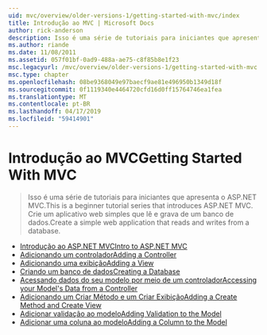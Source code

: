 ```yaml
---
uid: mvc/overview/older-versions-1/getting-started-with-mvc/index
title: Introdução ao MVC | Microsoft Docs
author: rick-anderson
description: Isso é uma série de tutoriais para iniciantes que apresenta o ASP.NET MVC. Crie um aplicativo web simples que lê e grava de um banco de dados.
ms.author: riande
ms.date: 11/08/2011
ms.assetid: 057f01bf-0ad9-488a-ae75-c8f85b8e1f23
msc.legacyurl: /mvc/overview/older-versions-1/getting-started-with-mvc
msc.type: chapter
ms.openlocfilehash: 08be9368049e97baecf9ae81e496950b1349d18f
ms.sourcegitcommit: 0f1119340e4464720cfd16d0ff15764746ea1fea
ms.translationtype: MT
ms.contentlocale: pt-BR
ms.lasthandoff: 04/17/2019
ms.locfileid: "59414901"
---
```

# <a name="getting-started-with-mvc"></a><span data-ttu-id="3e1a4-104">Introdução ao MVC</span><span class="sxs-lookup"><span data-stu-id="3e1a4-104">Getting Started With MVC</span></span>

> <span data-ttu-id="3e1a4-105">Isso é uma série de tutoriais para iniciantes que apresenta o ASP.NET MVC.</span><span class="sxs-lookup"><span data-stu-id="3e1a4-105">This is a beginner tutorial series that introduces ASP.NET MVC.</span></span> <span data-ttu-id="3e1a4-106">Crie um aplicativo web simples que lê e grava de um banco de dados.</span><span class="sxs-lookup"><span data-stu-id="3e1a4-106">Create a simple web application that reads and writes from a database.</span></span>


- [<span data-ttu-id="3e1a4-107">Introdução ao ASP.NET MVC</span><span class="sxs-lookup"><span data-stu-id="3e1a4-107">Intro to ASP.NET MVC</span></span>](getting-started-with-mvc-part1.md)
- [<span data-ttu-id="3e1a4-108">Adicionando um controlador</span><span class="sxs-lookup"><span data-stu-id="3e1a4-108">Adding a Controller</span></span>](getting-started-with-mvc-part2.md)
- [<span data-ttu-id="3e1a4-109">Adicionando uma exibição</span><span class="sxs-lookup"><span data-stu-id="3e1a4-109">Adding a View</span></span>](getting-started-with-mvc-part3.md)
- [<span data-ttu-id="3e1a4-110">Criando um banco de dados</span><span class="sxs-lookup"><span data-stu-id="3e1a4-110">Creating a Database</span></span>](getting-started-with-mvc-part4.md)
- [<span data-ttu-id="3e1a4-111">Acessando dados do seu modelo por meio de um controlador</span><span class="sxs-lookup"><span data-stu-id="3e1a4-111">Accessing your Model's Data from a Controller</span></span>](getting-started-with-mvc-part5.md)
- [<span data-ttu-id="3e1a4-112">Adicionando um Criar Método e um Criar Exibição</span><span class="sxs-lookup"><span data-stu-id="3e1a4-112">Adding a Create Method and Create View</span></span>](getting-started-with-mvc-part6.md)
- [<span data-ttu-id="3e1a4-113">Adicionar validação ao modelo</span><span class="sxs-lookup"><span data-stu-id="3e1a4-113">Adding Validation to the Model</span></span>](getting-started-with-mvc-part7.md)
- [<span data-ttu-id="3e1a4-114">Adicionar uma coluna ao modelo</span><span class="sxs-lookup"><span data-stu-id="3e1a4-114">Adding a Column to the Model</span></span>](getting-started-with-mvc-part8.md)
